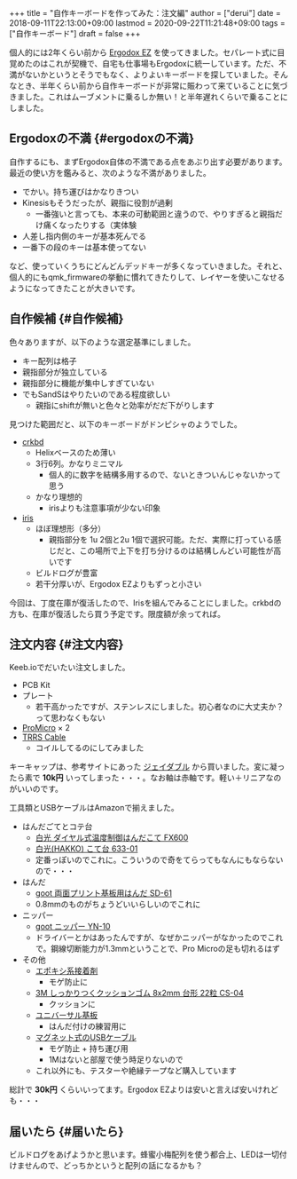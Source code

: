+++
title = "自作キーボードを作ってみた：注文編"
author = ["derui"]
date = 2018-09-11T22:13:00+09:00
lastmod = 2020-09-22T11:21:48+09:00
tags = ["自作キーボード"]
draft = false
+++

個人的には2年くらい前から [Ergodox EZ](https://ergodox-ez.com/) を使ってきました。セパレート式に目覚めたのはこれが契機で、自宅も仕事場もErgodoxに統一しています。ただ、不満がないかというとそうでもなく、よりよいキーボードを探していました。そんなとき、半年くらい前から自作キーボードが非常に賑わって来ていることに気づきました。これはムーブメントに乗るしか無い！と半年遅れくらいで乗ることにしました。

<!--more-->


## Ergodoxの不満 {#ergodoxの不満}

自作するにも、まずErgodox自体の不満である点をあぶり出す必要があります。最近の使い方を鑑みると、次のような不満がありました。

-   でかい。持ち運びはかなりきつい
-   Kinesisもそうだったが、親指に役割が過剰
    -   一番強いと言っても、本来の可動範囲と違うので、やりすぎると親指だけ痛くなったりする（実体験
-   人差し指内側のキーが基本死んでる
-   一番下の段のキーは基本使ってない

など、使っていくうちにどんどんデッドキーが多くなっていきました。それと、個人的にもqmk\_firmwareの挙動に慣れてきたりして、レイヤーを使いこなせるようになってきたことが大きいです。


## 自作候補 {#自作候補}

色々ありますが、以下のような選定基準にしました。

-   キー配列は格子
-   親指部分が独立している
-   親指部分に機能が集中しすぎていない
-   でもSandSはやりたいのである程度欲しい
    -   親指にshiftが無いと色々と効率がだだ下がりします

見つけた範囲だと、以下のキーボードがドンピシャのようでした。

-   [crkbd](https://pskbd.booth.pm/items/869375)
    -   Helixベースのため薄い
    -   3行6列。かなりミニマル
        -   個人的に数字を結構多用するので、ないときついんじゃないかって思う
    -   かなり理想的
        -   irisよりも注意事項が少ない印象
-   [iris](https://keeb.io/collections/keyboard-pcbs/products/iris-keyboard-split-ergonomic-keyboard?variant=8034004860958)
    -   ほぼ理想形（多分）
        -   親指部分を 1u 2個と2u 1個で選択可能。ただ、実際に打っている感じだと、この場所で上下を打ち分けるのは結構しんどい可能性が高いです
    -   ビルドログが豊富
    -   若干分厚いが、Ergodox EZよりもずっと小さい

今回は、丁度在庫が復活したので、Irisを組んでみることにしました。crkbdの方も、在庫が復活したら買う予定です。限度額が余ってれば。


## 注文内容 {#注文内容}

Keeb.ioでだいたい注文しました。

-   PCB Kit
-   プレート
    -   若干高かったですが、ステンレスにしました。初心者なのに大丈夫か？って思わなくもない
-   [ProMicro](https://keeb.io/products/pro-micro-5v-16mhz-arduino-compatible-atmega32u4) × 2
-   [TRRS Cable](https://keeb.io/products/trrs-cable?variant=8131954704490)
    -   コイルしてるのにしてみました

キーキャップは、参考サイトにあった [ジェイダブル](https://www.jw-shop.com/mswitch-key.htm) から買いました。変に凝ったら素で **10k円** いってしまった・・・。なお軸は赤軸です。軽い＋リニアなのがいいのです。

工具類とUSBケーブルはAmazonで揃えました。

-   はんだごてとコテ台
    -   [白光 ダイヤル式温度制御はんだこて FX600](https://www.amazon.co.jp/gp/product/B006MQD7M4/ref=od%5Faui%5Fdetailpages00?ie=UTF8&psc=1)
    -   [白光(HAKKO) こて台 633-01](https://www.amazon.co.jp/gp/product/B000TGNWCS/ref=od%5Faui%5Fdetailpages00?ie=UTF8&psc=1)
    -   定番っぽいのでこれに。こういうので奇をてらってもなんにもならないので・・・
-   はんだ
    -   [goot 両面プリント基板用はんだ SD-61](https://www.amazon.co.jp/gp/product/B0029LGAKW/ref=od%5Faui%5Fdetailpages00?ie=UTF8&psc=1)
    -   0.8mmのものがちょうどいいらしいのでこれに
-   ニッパー
    -   [goot ニッパー YN-10](https://www.amazon.co.jp/gp/product/B001VB37RK/ref=od%5Faui%5Fdetailpages00?ie=UTF8&psc=1)
    -   ドライバーとかはあったんですが、なぜかニッパーがなかったのでこれで。鋼線切断能力が1.3mmということで、Pro Microの足も切れるはず
-   その他
    -   [エポキシ系接着剤](https://www.amazon.co.jp/gp/product/B003SJI5RU/ref=od%5Faui%5Fdetailpages00?ie=UTF8&psc=1)
        -   モゲ防止に
    -   [3M しっかりつくクッションゴム 8x2mm 台形 22粒 CS-04](https://www.amazon.co.jp/gp/product/B00V5MQQIC/ref=od%5Faui%5Fdetailpages00?ie=UTF8&psc=1)
        -   クッションに
    -   [ユニバーサル基板](https://www.amazon.co.jp/gp/product/B074YFS6MV/ref=od%5Faui%5Fdetailpages00?ie=UTF8&psc=1)
        -   はんだ付けの練習用に
    -   [マグネット式のUSBケーブル](https://www.amazon.co.jp/gp/product/B074DFF8TB/ref=od%5Faui%5Fdetailpages00?ie=UTF8&psc=1)
        -   モゲ防止 + 持ち運び用
        -   1Mはないと部屋で使う時足りないので
    -   これ以外にも、テスターや絶縁テープなど購入しています

総計で **30k円** くらいいってます。Ergodox EZよりは安いと言えば安いけれども・・・


## 届いたら {#届いたら}

ビルドログをあげようかと思います。蜂蜜小梅配列を使う都合上、LEDは一切付けませんので、どっちかというと配列の話になるかも？
